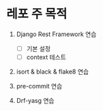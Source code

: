 레포 주 목적
=============
1. Django Rest Framework 연습

    - [ ] 기본 설정
    - [ ] context 테스트

2. isort & black & flake8 연습
3. pre-commit 연습
4. Drf-yasg 연습